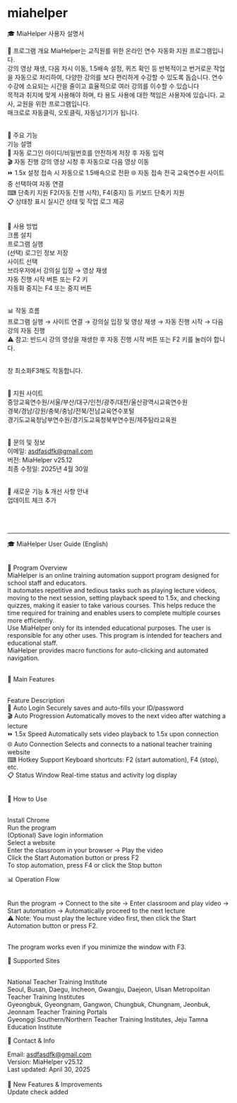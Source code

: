 # miahelper

🎓 MiaHelper 사용자 설명서


📌 프로그램 개요
MiaHelper는 교직원를 위한 온라인 연수 자동화 지원 프로그램입니다.<br />
강의 영상 재생, 다음 차시 이동, 1.5배속 설정, 퀴즈 확인 등 반복적이고 번거로운 작업을 자동으로 처리하여, 다양한 강의를 보다 편리하게 수강할 수 있도록 돕습니다. 연수 수강에 소요되는 시간을 줄이고 효율적으로 여러 강의를 이수할 수 있습니다<br />
목적과 취지에 맞게 사용해야 하며, 타 용도 사용에 대한 책임은 사용자에 있습니다. 교사, 교원을 위한 프로그램입니다.<br />
매크로로 자동클릭, 오토클릭, 자동넘기기가 됩니다.
<br /><br />


🧩 주요 기능<br />
  기능	설명<br />
  🔐 자동 로그인	아이디/비밀번호를 안전하게 저장 후 자동 입력<br />
  🎬 자동 진행	강의 영상 시청 후 자동으로 다음 영상 이동<br />
  ⏩ 1.5x 설정	접속 시 자동으로  1.5배속으로 전환
  🌐 자동 접속	전국 교육연수원 사이트 중 선택하여 자동 연결<br />
  ⌨ 단축키 지원	F2(자동 진행 시작), F4(중지) 등  키보드 단축키 지원<br />
  📋 상태창 표시	실시간 상태 및 작업 로그 제공<br /><br />


🚀 사용 방법<br />
  크롬 설치<br />
  프로그램 실행<br />
  (선택) 로그인 정보 저장<br />
  사이트 선택<br />
  브라우저에서 강의실 입장 → 영상 재생<br />
  자동 진행 시작 버튼 또는 F2 키<br />
  자동화 중지는 F4 또는 중지 버튼<br /><br />


📊 작동 흐름<br />
  프로그램 실행 → 사이트 연결 → 강의실 입장 및 영상 재생 → 자동 진행 시작 → 다음 강의 자동 진행<br />
  ⚠️ 참고: 반드시 강의 영상을 재생한 후 자동 진행 시작 버튼 또는 F2 키를 눌러야 합니다.<br /><br />
  
  창 최소화F3해도 작동합니다.<br /><br />


📍 지원 사이트<br />
  중앙교육연수원/서울/부산/대구/인천/광주/대전/울산광역시교육연수원<br />
  경북/경남/강원/충북/충남/전북/전남교육연수포털<br />
  경기도교육청남부연수원/경기도교육청북부연수원/제주탐라교육원<br /><br />


📧 문의 및 정보<br />
  이메일: asdfasdfk@gmail.com<br />
  버전: MiaHelper v25.12<br />
  최종 수정일: 2025년 4월 30일<br /><br />


🚀 새로운 기능 & 개선 사항 안내<br />
업데이트 체크 추가<br /><br /><br /><br />



-------------------------------------------------

🎓 MiaHelper User Guide (English)<br /><br />


📌 Program Overview<br />
MiaHelper is an online training automation support program designed for school staff and educators.<br />
It automates repetitive and tedious tasks such as playing lecture videos, moving to the next session, setting playback speed to 1.5x, and checking quizzes, making it easier to take various courses. This helps reduce the time required for training and enables users to complete multiple courses more efficiently.<br />
Use MiaHelper only for its intended educational purposes. The user is responsible for any other uses. This program is intended for teachers and educational staff.<br />
MiaHelper provides macro functions for auto-clicking and automated navigation.<br /><br />



🧩 Main Features<br /><br />

  Feature	Description<br />
  🔐 Auto Login	Securely saves and auto-fills your ID/password<br />
  🎬 Auto Progression	Automatically moves to the next video after watching a lecture<br />
  ⏩ 1.5x Speed	Automatically sets video playback to 1.5x upon connection<br />
  🌐 Auto Connection	Selects and connects to a national teacher training website<br />
  ⌨ Hotkey Support	Keyboard shortcuts: F2 (start automation), F4 (stop), etc.<br />
  📋 Status Window	Real-time status and activity log display<br /><br />


🚀 How to Use<br /><br />

  Install Chrome<br />
  Run the program<br />
  (Optional) Save login information<br />
  Select a website<br />
  Enter the classroom in your browser → Play the video<br />
  Click the Start Automation button or press F2<br />
  To stop automation, press F4 or click the Stop button<br />


📊 Operation Flow<br /><br />

  Run the program → Connect to the site → Enter classroom and play video → Start automation → Automatically proceed to the next lecture<br />
  ⚠️ Note: You must play the lecture video first, then click the Start Automation button or press F2.<br /><br />
  
  The program works even if you minimize the window with F3.<br />


📍 Supported Sites<br /><br />

National Teacher Training Institute<br />
Seoul, Busan, Daegu, Incheon, Gwangju, Daejeon, Ulsan Metropolitan Teacher Training Institutes<br />
Gyeongbuk, Gyeongnam, Gangwon, Chungbuk, Chungnam, Jeonbuk, Jeonnam Teacher Training Portals<br />
Gyeonggi Southern/Northern Teacher Training Institutes, Jeju Tamna Education Institute<br />


📧 Contact & Info<br />

  Email: asdfasdfk@gmail.com<br />
  Version: MiaHelper v25.12<br />
  Last updated: April 30, 2025<br />
<br />
🚀 New Features & Improvements<br />
  Update check added<br />

